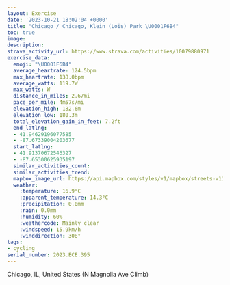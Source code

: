```yaml
---
layout: Exercise
date: '2023-10-21 18:02:04 +0000'
title: "Chicago / Chicago, Klein (Lois) Park \U0001F6B4"
toc: true
image:
description:
strava_activity_url: https://www.strava.com/activities/10079880971
exercise_data:
  emoji: "\U0001F6B4"
  average_heartrate: 124.5bpm
  max_heartrate: 138.0bpm
  average_watts: 119.7W
  max_watts: W
  distance_in_miles: 2.67mi
  pace_per_mile: 4m57s/mi
  elevation_high: 182.6m
  elevation_low: 180.3m
  total_elevation_gain_in_feet: 7.2ft
  end_latlng:
  - 41.94629196077585
  - -87.67339004203677
  start_latlng:
  - 41.91370672546327
  - -87.65300625935197
  similar_activities_count:
  similar_activities_trend:
  mapbox_image_url: https://api.mapbox.com/styles/v1/mapbox/streets-v11/static/path-5+787af2-1.0(gqy~Fne_vO_AzAaIxLCJ_A~A%7BQxX%7DC~Es%40%60A_A%60BiDjFaA%60BeD%60FgAxAKHwB%40%5BAyCLgBBcY%5C%7BEDgCA_GP_WXiACeBFgB%40cBF_A%3FwAB_B%3FyADmBAA%5E%40bB%3FdBCTOVq%40h%40oGtDaDtBcF%7CC),pin-s-s+e5b22e(-87.65544,41.91524),pin-s-f+89ae00(-87.67251000000002,41.94524)/auto/800x800?access_token=pk.eyJ1Ijoiam9zaGJlY2ttYW4iLCJhIjoiY205eWR2aDd1MWZ6djJrbXc4a3M0bWZleiJ9.XiG9OWkNcZk2QzjJbxLB4A
  weather:
    :temperature: 16.9°C
    :apparent_temperature: 14.3°C
    :precipitation: 0.0mm
    :rain: 0.0mm
    :humidity: 60%
    :weathercode: Mainly clear
    :windspeed: 15.9km/h
    :winddirection: 308°
tags:
- cycling
serial_number: 2023.ECE.395
---
```

Chicago, IL, United States (N Magnolia Ave Climb)
